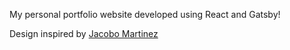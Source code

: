 My personal portfolio website developed using React and Gatsby!

Design inspired by [Jacobo Martinez](https://github.com/cobidev)